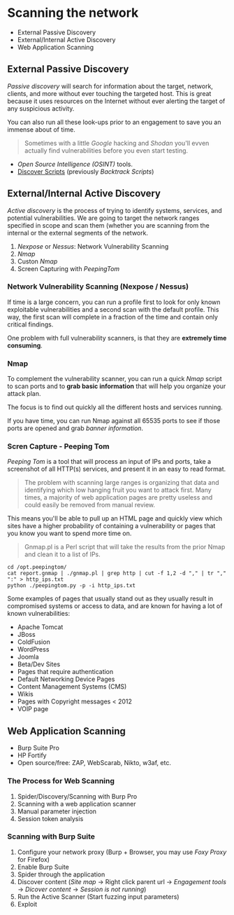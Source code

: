 # Scanning the network

* External Passive Discovery
* External/Internal Active Discovery
* Web Application Scanning

## External Passive Discovery

*Passive discovery* will search for information about the target, network, clients, and more without ever touching the targeted host. This is great because it uses resources on the Internet without ever alerting the target of any suspicious activity.

You can also run all these look-ups prior to an engagement to save you an immense about of time.

> Sometimes with a little *Google* hacking and *Shodan* you'll evven actually find vulnerabilities before you even start testing.

* *Open Source Intelligence (OSINT)* tools.
* [Discover Scripts](../tools/discover-scripts) (previously *Backtrack Scripts*)

## External/Internal Active Discovery

*Active discovery* is the process of trying to identify systems, services, and potential vulnerabilities. We are going to target the network ranges specified in scope and scan them (whether you are scanning from the internal or the external segments of the network.

1. *Nexpose* or *Nessus*: Network Vulnerability Scanning
2. *Nmap*
3. Custon *Nmap*
4. Screen Capturing with *PeepingTom*

### Network Vulnerability Scanning (Nexpose / Nessus)

If time is a large concern, you can run a profile first to look for only known exploitable vulnerabilities and a second scan with the default profile. This way, the first scan will complete in a fraction of the time and contain only critical findings.

One problem with full vulnerability scanners, is that they are **extremely time consuming**.

### Nmap

To complement the vulnerability scanner, you can run a quick *Nmap* script to scan ports and to **grab basic information** that will help you organize your attack plan.

The focus is to find out quickly all the different hosts and services running.

If you have time, you can run Nmap against all 65535 ports to see if those ports are opened and grab *banner information*.

### Scren Capture - Peeping Tom

*Peeping Tom* is a tool that will process an input of IPs and ports, take a screenshot of all HTTP(s) services, and present it in an easy to read format.

> The problem with scanning large ranges is organizing that data and identifying which low hanging fruit you want to attack first. Many times, a majority of web application pages are pretty useless and could easily be removed from manual review.

This means you'll be able to pull up an HTML page and quickly view which sites have a higher probability of containing a vulnerability or pages that you know you want to spend more time on.

> Gnmap.pl is a Perl script that will take the results from the prior Nmap and clean it to a list of IPs.

```
cd /opt.peepingtom/
cat report.gnmap | ./gnmap.pl | grep http | cut -f 1,2 -d "," | tr "," ":" > http_ips.txt
python ./peepingtom.py -p -i http_ips.txt
```

Some examples of pages that usually stand out as they usually result in compromised systems or access to data, and are known for having a lot of known vulnerabilities:

* Apache Tomcat
* JBoss
* ColdFusion
* WordPress
* Joomla
* Beta/Dev Sites
* Pages that require authentication
* Default Networking Device Pages
* Content Management Systems (CMS)
* Wikis
* Pages with Copyright messages < 2012
* VOIP page

## Web Application Scanning

* Burp Suite Pro
* HP Fortify
* Open source/free: ZAP, WebScarab, Nikto, w3af, etc.

### The Process for Web Scanning

1. Spider/Discovery/Scanning with Burp Pro
2. Scanning with a web application scanner
3. Manual parameter injection
4. Session token analysis

### Scanning with Burp Suite

1. Configure your network proxy (Burp + Browser, you may use *Foxy Proxy* for Firefox)
2. Enable Burp Suite
3. Spider through the application
4. Discover content (*Site map* -> Right click parent url -> *Engagement tools* -> *Dicover content* -> *Session is not running*)
5. Run the Active Scanner (Start fuzzing input parameters)
6. Exploit



